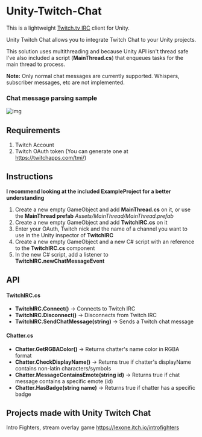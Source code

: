 # Unity-Twitch-Chat

This is a lightweight [Twitch.tv IRC](https://dev.twitch.tv/docs/irc/) client for Unity.

Unity Twitch Chat allows you to integrate Twitch Chat to your Unity projects.

This solution uses multithreading and because Unity API isn't thread safe I've also included a script (**MainThread.cs**) that enqueues tasks for the main thread to process.

**Note:** Only normal chat messages are currently supported. Whispers, subscriber messages, etc are not implemented.

### Chat message parsing sample

![img](https://i.imgur.com/KIA8KcZ.png)

## Requirements
1. Twitch Account
2. Twitch OAuth token (You can generate one at https://twitchapps.com/tmi/)

## Instructions

**I recommend looking at the included ExampleProject for a better understanding**

1. Create a new empty GameObject and add **MainThread.cs** on it, or use the **MainThread prefab** *Assets/MainThread/MainThread.prefab*
2. Create a new empty GameObject and add **TwitchIRC.cs** on it
3. Enter your OAuth, Twitch nick and the name of a channel you want to use in the Unity inspector of **TwitchIRC**
4. Create a new empty GameObject and a new C# script with an reference to the **TwitchIRC.cs** component
5. In the new C# script, add a listener to **TwitchIRC.newChatMessageEvent**


## API

#### TwitchIRC.cs
- **TwitchIRC.Connect()** -> Connects to Twitch IRC
- **TwitchIRC.Disconnect()** -> Disconnects from Twitch IRC
- **TwitchIRC.SendChatMessage(string)** -> Sends a Twitch chat message

#### Chatter.cs
- **Chatter.GetRGBAColor()** -> Returns chatter's name color in RGBA format
- **Chatter.CheckDisplayName()** -> Returns true if chatter's displayName contains non-latin characters/symbols
- **Chatter.MessageContainsEmote(string id)** -> Returns true if chat message contains a specific emote (id)
- **Chatter.HasBadge(string name)** -> Returns true if chatter has a specific badge

## Projects made with Unity Twitch Chat
Intro Fighters, stream overlay game https://lexone.itch.io/introfighters
